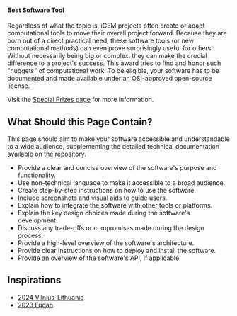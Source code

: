 #### Best Software Tool

Regardless of what the topic is, iGEM projects often create or adapt
computational tools to move their overall project forward. Because they are born
out of a direct practical need, these software tools (or new computational
methods) can even prove surprisingly useful for others. Without necessarily
being big or complex, they can make the crucial difference to a project's
success. This award tries to find and honor such "nuggets" of computational
work. To be eligible, your software has to be documented and made available
under an OSI-approved open-source license.

Visit
the [Special Prizes page](https://competition.igem.org/judging/special-prizes) for
more information.

## What Should this Page Contain?

This page should aim to make your software accessible and understandable to a
wide audience, supplementing the detailed technical documentation available on
the repository.

- Provide a clear and concise overview of the software's purpose and
  functionality.
- Use non-technical language to make it accessible to a broad audience.
- Create step-by-step instructions on how to use the software.
- Include screenshots and visual aids to guide users.
- Explain how to integrate the software with other tools or platforms.
- Explain the key design choices made during the software's development.
- Discuss any trade-offs or compromises made during the design process.
- Provide a high-level overview of the software's architecture.
- Provide clear instructions on how to deploy and install the software.
- Provide an overview of the software's API, if applicable.

## Inspirations

- [2024 Vilnius-Lithuania](https://2024.igem.wiki/vilnius-lithuania/software)
- [2023 Fudan](https://2023.igem.wiki/fudan/software)
